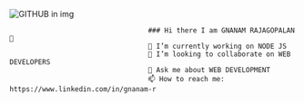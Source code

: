 ![GITHUB in img](https://github.com/gnanamr18/gnanamr18/assets/121059807/e996d716-19be-4e30-949f-961fd515a641)


                                      ### Hi there I am GNANAM RAJAGOPALAN 👋
                                      🔭 I’m currently working on NODE JS
                                      👯 I’m looking to collaborate on WEB DEVELOPERS
                                      💬 Ask me about WEB DEVELOPMENT
                                      📫 How to reach me: https://www.linkedin.com/in/gnanam-r


